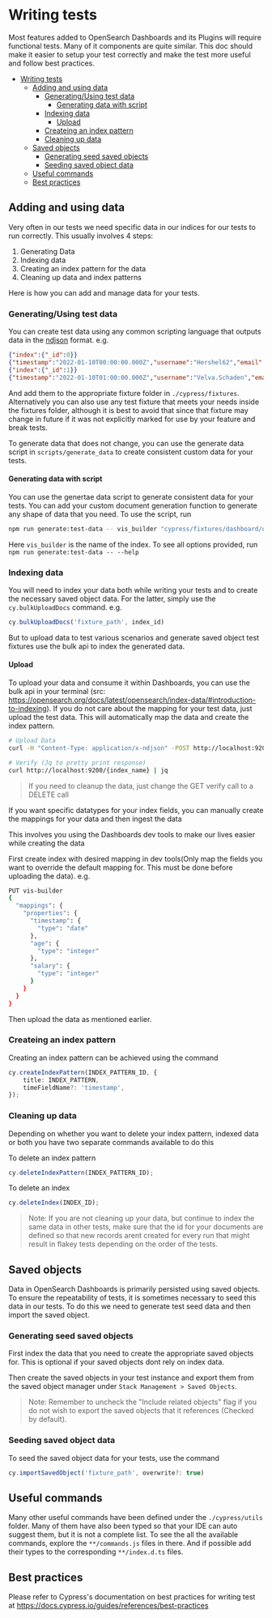 # Writing tests

Most features added to OpenSearch Dashboards and its Plugins will require functional tests. Many of it components are quite similar. This doc should make it easier to setup your test correctly and make the test more useful and follow best practices.


- [Writing tests](#writing-tests)
  - [Adding and using data](#adding-and-using-data)
    - [Generating/Using test data](#generatingusing-test-data)
      - [Generating data with script](#generating-data-with-script)
    - [Indexing data](#indexing-data)
      - [Upload](#upload)
    - [Createing an index pattern](#createing-an-index-pattern)
    - [Cleaning up data](#cleaning-up-data)
  - [Saved objects](#saved-objects)
    - [Generating seed saved objects](#generating-seed-saved-objects)
    - [Seeding saved object data](#seeding-saved-object-data)
  - [Useful commands](#useful-commands)
  - [Best practices](#best-practices)


## Adding and using data

Very often in our tests we need specific data in our indices for our tests to run correctly. This usually involves 4 steps:

1. Generating Data
2. Indexing data
3. Creating an index pattern for the data
4. Cleaning up data and index patterns

Here is how you can add and manage data for your tests.

### Generating/Using test data

You can create test data using any common scripting language that outputs data in the [ndjson](https://github.com/ndjson/ndjson-spec) format. e.g.

```json
{"index":{"_id":0}}
{"timestamp":"2022-01-10T00:00:00.000Z","username":"Hershel62","email":"Isaiah.Crooks37@yahoo.com",}
{"index":{"_id":1}}
{"timestamp":"2022-01-10T01:00:00.000Z","username":"Velva.Schaden","email":"Fern.Bernhard21@gmail.com"}
```

And add them to the appropriate fixture folder in `./cypress/fixtures`. Alternatively you can also use any test fixture that meets your needs inside the fixtures folder, although it is best to avoid that since that fixture may change in future if it was not explicitly marked for use by your feature and break tests.

To generate data that does not change, you can use the generate data script in `scripts/generate_data` to create consistent custom data for your tests.


#### Generating data with script

You can use the genertae data script to generate consistent data for your tests. You can add your custom document generation function to generate any shape of data that you need. To use the script, run

```sh
npm run generate:test-data -- vis_builder "cypress/fixtures/dashboard/opensearch_dashboards/"
```

Here `vis_builder` is the name of the index. To see all options provided, run `npm run generate:test-data -- --help`

### Indexing data

You will need to index your data both while writing your tests and to create the necessary saved object data. For the latter, simply use the `cy.bulkUploadDocs` command. e.g.

```ts
cy.bulkUploadDocs('fixture_path', index_id)
```

But to upload data to test various scenarios and generate saved object test fixtures use the bulk api to index the generated data.

#### Upload

To upload your data and consume it within Dashboards, you can use the bulk api in your terminal (src: https://opensearch.org/docs/latest/opensearch/index-data/#introduction-to-indexing).
If you do not care about the mapping for your test data, just upload the test data. This will automatically map the data and create the index pattern.

```sh
# Upload Data
curl -H "Content-Type: application/x-ndjson" -POST http://localhost:9200/data/_bulk --data-binary "@path_to_data"

# Verify (Jq to pretty print response)
curl http://localhost:9200/{index_name} | jq
```

> If you need to cleanup the data, just change the GET verify call to a DELETE call

If you want specific datatypes for your index fields, you can manually create the mappings for your data and then ingest the data

This involves you using the Dashboards dev tools to make our lives easier while creating the data

First create index with desired mapping in dev tools(Only map the fields you want to override the default mapping for. This must be done before uploading the data). e.g.
```sh
PUT vis-builder
{
  "mappings": {
    "properties": {
      "timestamp": {
        "type": "date"
      },
      "age": {
        "type": "integer"
      },
      "salary": {
        "type": "integer"
      }
    }
  }
}
```

Then upload the data as mentioned earlier.

### Createing an index pattern

Creating an index pattern can be achieved using the command

```ts
cy.createIndexPattern(INDEX_PATTERN_ID, {
    title: INDEX_PATTERN,
    timeFieldName?: 'timestamp',
});
```

### Cleaning up data

Depending on whether you want to delete your index pattern, indexed data or both you have two separate commands available to do this

To delete an index pattern
```ts
cy.deleteIndexPattern(INDEX_PATTERN_ID);
```

To delete an index
```ts
cy.deleteIndex(INDEX_ID);
```

> Note: If you are not cleaning up your data, but continue to index the same data in other tests, make sure that the id for your documents are defined so that new records arent created for every run that might result in flakey tests depending on the order of the tests.

## Saved objects

Data in OpenSearch Dashboards is primarily persisted using saved objects. To ensure the repeatability of tests, it is sometimes necessary to seed this data in our tests. To do this we need to generate test seed data and then import the saved object.

### Generating seed saved objects

First index the data that you need to create the appropriate saved objects for. This is optional if your saved objects dont rely on index data.

Then create the saved objects in your test instance and export them from the saved object manager under `Stack Management > Saved Objects`.

> Note: Remember to uncheck the "Include related objects" flag if you do not wish to export the saved objects that it references (Checked by default).

### Seeding saved object data

To seed the saved object data for your tests, use the command

```ts
cy.importSavedObject('fixture_path', overwrite?: true)
```

## Useful commands

Many other useful commands have been defined under the `./cypress/utils` folder. Many of them have also been typed so that your IDE can auto suggest them, but it is not a complete list. To see the all the available commands, explore the `**/commands.js` files in there. And if possible add their types to the corresponding `**/index.d.ts` files.

## Best practices

Please refer to Cypress's documentation on best practices for writing test at https://docs.cypress.io/guides/references/best-practices
